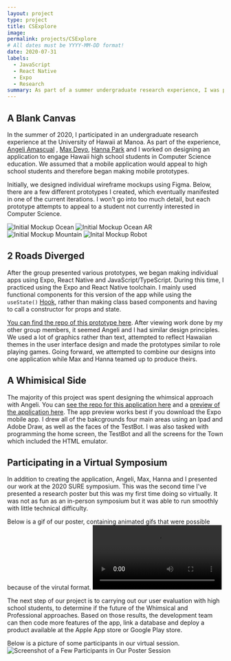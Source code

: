 ```yaml
---
layout: project
type: project
title: CSExplore
image: 
permalink: projects/CSExplore
# All dates must be YYYY-MM-DD format!
date: 2020-07-31
labels:
  - JavaScript
  - React Native
  - Expo
  - Research
summary: As part of a summer undergraduate research experience, I was part of team working on producing a mobile application for Hawaii high school students. The team presented our work at the SURE symposium at the University of Hawaii at Manoa.
---
```


## A Blank Canvas
In the summer of 2020, I participated in an undergraduate research experience at the University of Hawaii at Manoa. As part of the experience, [Angeli Amascual](https://angeli-amascual.github.io/) , [Max Deyo](https://maxdeyo.github.io/), [Hanna Park](https://hannaparkuh.github.io/) and I worked on designing an application to engage Hawaii high school students in Computer Science education. We assumed that a mobile application would appeal to high school students and therefore began making mobile prototypes.

Initially, we designed individual wireframe mockups using Figma. Below, there are a few different prototypes I created, which eventually manifested in one of the current iterations.
I won’t go into too much detail, but each prototype attempts to appeal to a student not currently interested in Computer Science. 


![Initial Mockup Ocean](https://i.imgur.com/U9lr74x.png)
![Initial Mockup Ocean AR](https://i.imgur.com/abHcDjo.png)
![Initial Mockup Mountain](https://i.imgur.com/nmrHesH.png)
![Inital Mockup Robot](https://i.imgur.com/plvcphT.png)

## 2 Roads Diverged 
After the group presented various prototypes, we began making individual apps using Expo, React Native and JavaScript/TypeScript. During this time, I practiced using the Expo and React Native toolchain. I mainly used functional components for this version of the app while using the
```useState()``` [Hook](https://reactjs.org/docs/hooks-state.html), rather than making class based components and having to call a constructor for props and state. 

[You can find the repo of this prototype here](https://github.com/radgrad/CSExplore-Quinne). After viewing work done by my other group members, it seemed Angeli and I had similar design principles. We used a lot of graphics rather than text, attempted to reflect Hawaiian themes in the user interface design and made the prototypes similar to role playing games. Going forward, we attempted to combine our designs into one application while Max and Hanna teamed up to produce theirs. 

## A Whimisical Side 
The majority of this project was spent designing the whimsical approach with Angeli. You can [see the repo for this application here](https://github.com/radgrad/csexplore-angeliquinne) and a [preview of the application here](https://expo.io/@qauchida/csexplore_whimsical). The app preview works best if you download the Expo mobile app. I drew all of the bakcgrounds four main areas using an Ipad and Adobe Draw, as well as the faces of the TestBot. I was also tasked with programming the home screen, the TestBot and all the screens for the Town which included the HTML emulator. 

## Participating in a Virtual Symposium
In addition to creating the application, Angeli, Max, Hanna and I presented our work at the 2020 SURE symposium. This was the second time I've presented a research poster but this was my first time doing so virtually. It was not as fun as an in-person symposium but it was able to run smoothly with little technical difficulty.

Below is a gif of our poster, containing animated gifs that were possible because of the virutal format. 
![Gif of our poster](https://i.imgur.com/HmpR6pz.mp4)

The next step of our project is to carrying out our user evaluation with high school students, to determine if the future of the Whimsical and Professional approaches. Based on those results, the development team can then code more features of the app, link a database and deploy a product available at the Apple App store or Google Play store. 

Below is a picture of some participants in our virtual session. 
![Screenshot of a Few Participants in Our Poster Session](https://i.imgur.com/eM4xwc5.png)




